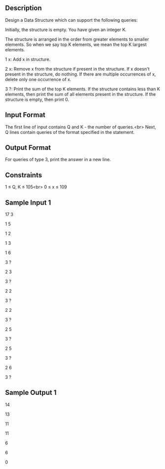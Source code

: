 ## Description

Design a Data Structure which can support the following queries:

Initially, the structure is empty. You have given an integer K. 

The structure is arranged in the order from greater elements to smaller elements. So when we say top K elements, we mean the top K largest elements.

1 x: Add x in structure.

2 x: Remove x from the structure if present in the structure. If x doesn't present in the structure, do nothing. If there are multiple occurrences of x, delete only one occurrence of x.

3 ?: Print the sum of the top K elements. If the structure contains less than K elements, then print the sum of all elements present in the structure. If the structure is empty, then print 0.

## Input Format

The first line of input contains Q and K - the number of queries.<br\>
Next, Q lines contain queries of the format specified in the statement. 

## Output Format

For queries of type 3, print the answer in a new line.

## Constraints

1 ≤ Q, K ≤ 105<br\>
0 ≤ x ≤ 109

## Sample Input 1


17 3

1 5

1 2

1 3

1 6

3 ?

2 3

3 ?

2 2

3 ?

2 2

3 ?

2 5

3 ?

2 5

3 ?

2 6

3 ?

## Sample Output 1


14

13

11

11

6

6

0